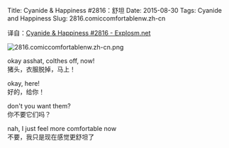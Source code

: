 Title: Cyanide & Happiness #2816：舒坦
Date: 2015-08-30
Tags: Cyanide and Happiness
Slug: 2816.comiccomfortablenw.zh-cn

译自：[Cyanide & Happiness #2816 - Explosm.net](http://explosm.net/comics/2816/)


![2816.comiccomfortablenw.zh-cn.png](/static/images/comics/2816.comiccomfortablenw.zh-cn.png)




okay asshat,
colthes off, now!       
猪头，衣服脱掉，马上！

okay, here!     
好的，给你！

don't you want them?    
你不要它们吗？

nah, I just feel more
comfortable now             
不要，我只是现在感觉更舒坦了
